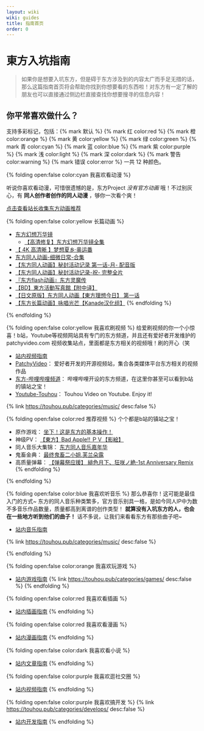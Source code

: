 ```yaml
---
layout: wiki
wiki: guides
title: 指南首页
order: 0
---
```



<h1 class="DFJinWen">東方入坑指南</h1>

> 如果你是想要入坑东方，但是碍于东方涉及到的内容太广而手足无措的话，那么这篇指南首页将会帮助你找到你想要看的东西啦！对东方有一定了解的朋友也可以直接通过侧边栏直接查找你想要搜寻的信息内容！

## 你平常喜欢做什么？

支持多彩标记，包括：{% mark 默认 %} {% mark 红 color:red %} {% mark 橙 color:orange %} {% mark 黄 color:yellow %} {% mark 绿 color:green %} {% mark 青 color:cyan %} {% mark 蓝 color:blue %} {% mark 紫 color:purple %} {% mark 浅 color:light %} {% mark 深 color:dark %} {% mark 警告 color:warning %} {% mark 错误 color:error %} 一共 12 种颜色。

{% folding open:false color:cyan 我喜欢看动漫 %}

听说你喜欢看动漫，可惜很遗憾的是，东方Project *没有官方动画* 哦！不过别灰心，有 **同人创作者创作的同人动漫** ，够你一次看个爽！

[点击查看站长收集东方动画推荐](https://touhou.pub/wiki/guides/awsome.html#Anime)

{% folding open:false color:yellow 长篇动画 %}
- [东方幻想万华镜](https://www.bilibili.com/video/BV18x411v7KX/)
  - [【高清修复】东方幻想万华镜全集](https://www.bilibili.com/video/BV1jS4y1L7oW/)
- [【 4K 高清晰 】梦想夏乡·奥运番](https://www.bilibili.com/video/BV1Cv411B7go/)
- [东方同人动画-细微日常-合集](https://www.bilibili.com/video/BV1fZ4y1V7Ru/)
- [【东方同人动画】秘封活动记录 第一话-月- 配音版](https://www.bilibili.com/video/BV1rs411r7kw/)
- [【东方同人动画】秘封活动记录-祝- 完整全片](https://www.bilibili.com/video/BV164411D7QN/)
- [『东方flash动画』东方灵魔传](https://www.bilibili.com/video/BV1CJ411r71A/)
- [【BD】東方活動写真館【附中译】](https://www.bilibili.com/video/BV1Ux411c7As/)
- [【日文原版】东方同人动画【東方理想今日】 第一话](https://www.bilibili.com/video/BV1Xx411i7nV/)
- [【东方长篇动画】咏唱光芒【Kanade汉化组】](https://www.bilibili.com/video/BV1ox411673J/)
{% endfolding %}

{% endfolding %}

{% folding open:false color:yellow 我喜欢刷视频 %}
给爱刷视频的你一个小惊喜！b站，Youtube等视频网站具有专门的东方频道，并且还有爱好者开发维护的 patchyvideo.com 视频收集站点，里面都是东方相关的视频哦！刷的开心（笑

- [站内视频指南](https://touhou.pub/wiki/guides/videos/index.html)
- [PatchyVideo](https://www.patchyvideo.com/)： 爱好者开发的开源视频站，集合各类媒体平台东方相关的视频作品
- [东方-哔哩哔哩频道](https://www.bilibili.com/v/channel/166)： 哔哩哔哩开设的东方频道，在这里你甚至可以看到b站的镇站之宝！
- [Youtube-Touhou](https://www.youtube.com/hashtag/touhou)： Touhou Video on Youtube. Enjoy it!

{% link https://touhou.pub/categories/music/ desc:false %}

{% folding open:false color:red 推荐视频 %}
个个都是b站的镇站之宝！
- 原作游戏： [坐下！这是东方的基本操作！](https://www.bilibili.com/video/BV1uE411a7qY)
- 神级PV： [【東方】Bad Apple!! ＰＶ【影絵】](https://www.bilibili.com/video/BV1xx411c79H)
- 同人音乐大集锦： [东方同人音乐嘉年华](https://www.bilibili.com/video/BV1Wx411F7Hs)
- 鬼畜金典： [最终鬼畜二小姐.芙兰朵露](https://www.bilibili.com/video/BV1xx411c7mM/)
- 高质量弹幕： [【弹幕祭应援】 緋色月下、狂咲ノ絶-1st Anniversary Remix](https://www.bilibili.com/video/BV1qx411c772/)
{% endfolding %}

{% endfolding %}

{% folding open:false color:blue 我喜欢听音乐 %}
那么恭喜你！这可能是最佳入门的方式~ 东方的同人音乐种类繁多，官方音乐别具一格，是如今同人IP中为数不多音乐作品数量，质量都高到离谱的创作类型！ **就算没有入坑东方的人，也会在一些地方听到他们的曲子！** 话不多说，让我们来看看东方有那些曲子吧~

- [站内音乐指南](https://touhou.pub/wiki/guides/music/index.html)

{% link https://touhou.pub/categories/music/ desc:false %}

{% endfolding %}

{% folding open:false color:orange 我喜欢玩游戏 %}
- [站内游戏指南](https://touhou.pub/wiki/guides/games/index.html)
{% link https://touhou.pub/categories/games/ desc:false %}
{% endfolding %}

{% folding open:false color:red 我喜欢看插画 %}
- [站内插画指南](https://touhou.pub/wiki/guides/photos/index.html#来享受同人插画吧！)
{% endfolding %}

{% folding open:false color:red 我喜欢看漫画 %}
- [站内漫画指南](https://touhou.pub/wiki/guides/photos/index.html#来享受同人漫画吧！)
{% endfolding %}

{% folding open:false color:dark 我喜欢看小说 %}
- [站内文章指南](https://touhou.pub/wiki/guides/articles/index.html#来享受同人文章吧！)
{% endfolding %}

{% folding open:false color:purple 我喜欢逛社交圈 %}
- [站内视频指南](https://touhou.pub/wiki/guides/webs/index.html#social)
{% endfolding %}

{% folding open:false color:purple 我喜欢搞开发 %}
{% link https://touhou.pub/categories/develops/ desc:false %}
- [站内开发指南](https://touhou.pub/wiki/guides/develop/index.html)
{% endfolding %}
